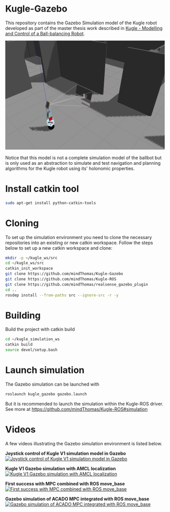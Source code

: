 # Kugle-Gazebo
This repository contains the Gazebo Simulation model of the Kugle robot developed as part of the master thesis work described in [Kugle - Modelling and Control of a Ball-balancing Robot](https://github.com/mindThomas/Kugle-MATLAB/blob/master/Kugle%20-%20Modelling%20and%20Control%20of%20a%20Ball-balancing%20Robot.pdf).

![Gazebo simulation](gazebo.png)

Notice that this model is not a complete simulation model of the ballbot but is only used as an abstraction to simulate and test navigation and planning algorithms for the Kugle robot using its' holonomic properties.

# Install catkin tool
```bash
sudo apt-get install python-catkin-tools
```

# Cloning
To set up the simulation environment you need to clone the necessary repositories into an existing or new catkin workspace.
Follow the steps below to set up a new catkin workspace and clone:
```bash
mkdir -p ~/kugle_ws/src
cd ~/kugle_ws/src
catkin_init_workspace
git clone https://github.com/mindThomas/Kugle-Gazebo
git clone https://github.com/mindThomas/Kugle-ROS
git clone https://github.com/mindThomas/realsense_gazebo_plugin
cd ..
rosdep install --from-paths src --ignore-src -r -y
```

# Building
Build the project with catkin build
```bash
cd ~/kugle_simulation_ws
catkin build
source devel/setup.bash
```

# Launch simulation
The Gazebo simulation can be launched with
```bash
roslaunch kugle_gazebo gazebo.launch
```

But it is recommended to launch the simulation within the Kugle-ROS driver. See more at https://github.com/mindThomas/Kugle-ROS#simulation

# Videos
A few videos illustrating the Gazebo simulation environment is listed below.

**Joystick control of Kugle V1 simulation model in Gazebo**  
[![Joystick control of Kugle V1 simulation model in Gazebo](http://img.youtube.com/vi/fN6Yctv39fs/hqdefault.jpg)](https://www.youtube.com/watch?v=fN6Yctv39fs&list=PLLtE4m3fKcOC_TuErjgOpTiI3abHPWM0x&index=12)

**Kugle V1 Gazebo simulation with AMCL localization**  
[![Kugle V1 Gazebo simulation with AMCL localization](http://img.youtube.com/vi/1IBuvJe25rY/hqdefault.jpg)](https://www.youtube.com/watch?v=1IBuvJe25rY&list=PLLtE4m3fKcOC_TuErjgOpTiI3abHPWM0x&index=14)

**First success with MPC combined with ROS move_base**  
[![First success with MPC combined with ROS move_base](http://img.youtube.com/vi/7Posm5jHJbw/hqdefault.jpg)](https://www.youtube.com/watch?v=7Posm5jHJbw&list=PLLtE4m3fKcOC_TuErjgOpTiI3abHPWM0x&index=15)

**Gazebo simulation of ACADO MPC integrated with ROS move_base**  
[![Gazebo simulation of ACADO MPC integrated with ROS move_base](http://img.youtube.com/vi/bR7nAHf_e2s/hqdefault.jpg)](https://www.youtube.com/watch?v=bR7nAHf_e2s&list=PLLtE4m3fKcOC_TuErjgOpTiI3abHPWM0x&index=16)

